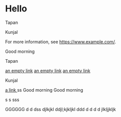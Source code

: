 # Hello
Tapan

Kunjal

For more information, see https://www.example.com/.

Good morning 

Tapan

[an empty link]() [an empty link]() [an empty link]()

Kunjal

[ a link ](https://www.example.com/)
ss
Good morning  Good morning 

s
s
sss

GGGGGG
d
d
dss
djlkjkl
ddjl;kjkljkl ddd
d
d
d
d
jlkljjkljk
